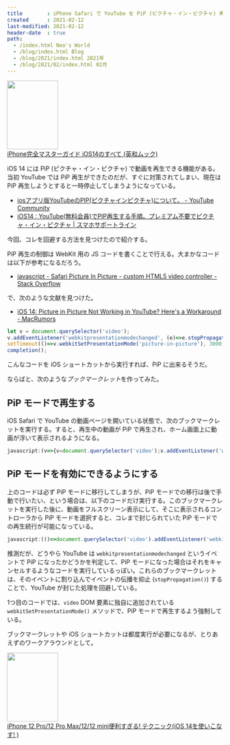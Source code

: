 ```yaml
---
title        : iPhone Safari で YouTube を PiP (ピクチャ・イン・ピクチャ) 再生する方法
created      : 2021-02-12
last-modified: 2021-02-12
header-date  : true
path:
  - /index.html Neo's World
  - /blog/index.html Blog
  - /blog/2021/index.html 2021年
  - /blog/2021/02/index.html 02月
---
```


<div class="ad-amazon">
  <div class="ad-amazon-image">
    <a href="https://www.amazon.co.jp/dp/4865458646?tag=neos21-22&amp;linkCode=osi&amp;th=1&amp;psc=1">
      <img src="https://m.media-amazon.com/images/I/51FpBQn+uwL._SL160_.jpg" width="119" height="160">
    </a>
  </div>
  <div class="ad-amazon-info">
    <div class="ad-amazon-title">
      <a href="https://www.amazon.co.jp/dp/4865458646?tag=neos21-22&amp;linkCode=osi&amp;th=1&amp;psc=1">iPhone完全マスターガイド iOS14のすべて (英和ムック)</a>
    </div>
  </div>
</div>

iOS 14 には PiP (ピクチャ・イン・ピクチャ) で動画を再生できる機能がある。当初 YouTube では PiP 再生ができたのだが、すぐに対策されてしまい、現在は PiP 再生しようとすると一時停止してしまうようになっている。

- [iosアプリ版YouTubeのPIP(ピクチャインピクチャ)について。 - YouTube Community](https://support.google.com/youtube/thread/80947213?hl=ja)
- [iOS14 : YouTube(無料会員)でPIP再生する手順。プレミアム不要でピクチャ・イン・ピクチャ | スマホサポートライン](https://sumahosupportline.com/ios14-youtube-pip/)

今回、コレを回避する方法を見つけたので紹介する。

PiP 再生の制御は WebKit 用の JS コードを書くことで行える。大まかなコードは以下が参考になるだろう。

- [javascript - Safari Picture In Picture - custom HTML5 video controller - Stack Overflow](https://stackoverflow.com/questions/39430331/safari-picture-in-picture-custom-html5-video-controller)

で、次のような文献を見つけた。

- [iOS 14: Picture in Picture Not Working in YouTube? Here's a Workaround - MacRumors](https://www.macrumors.com/how-to/picture-in-picture-fix-youtube/)

```javascript
let v = document.querySelector('video');
v.addEventListener('webkitpresentationmodechanged', (e)=>e.stopPropagation(), true);
setTimeout(()=>v.webkitSetPresentationMode('picture-in-picture'), 3000);
completion();
```

こんなコードを iOS ショートカットから実行すれば、PiP に出来るそうだ。

ならばと、次のような*ブックマークレット*を作ってみた。

## PiP モードで再生する

iOS Safari で YouTube の動画ページを開いている状態で、次のブックマークレットを実行する。すると、再生中の動画が PiP で再生され、ホーム画面上に動画が浮いて表示されるようになる。

```javascript
javascript:(v=>{v=document.querySelector('video');v.addEventListener('webkitpresentationmodechanged',e=>e.stopPropagation(),true);setTimeout(()=>v.webkitSetPresentationMode('picture-in-picture'),1000);})();
```

## PiP モードを有効にできるようにする

上のコードは必ず PiP モードに移行してしまうが、PiP モードでの移行は後で手動で行いたい、という場合は、以下のコードだけ実行する。このブックマークレットを実行した後に、動画をフルスクリーン表示にして、そこに表示されるコントローラから PiP モードを選択すると、コレまで封じられていた PiP モードでの再生続行が可能になっている。

```javascript
javascript:(()=>document.querySelector('video').addEventListener('webkitpresentationmodechanged',e=>e.stopPropagation(),true))();
```

推測だが、どうやら YouTube は `webkitpresentationmodechanged` というイベントで PiP になったかどうかを判定して、PiP モードになった場合はそれをキャンセルするようなコードを実行しているっぽい。これらのブックマークレットは、そのイベントに割り込んでイベントの伝播を抑止 (`stopPropagation()`) することで、YouTube が封じた処理を回避している。

1つ目のコードでは、`video` DOM 要素に独自に追加されている `webkitSetPresentationMode()` メソッドで、PiP モードで再生するよう強制している。

ブックマークレットや iOS ショートカットは都度実行が必要になるが、とりあえずのワークアラウンドとして。

<div class="ad-amazon">
  <div class="ad-amazon-image">
    <a href="https://www.amazon.co.jp/dp/4866364610?tag=neos21-22&amp;linkCode=osi&amp;th=1&amp;psc=1">
      <img src="https://m.media-amazon.com/images/I/51ehfO6+MeL._SL160_.jpg" width="119" height="160">
    </a>
  </div>
  <div class="ad-amazon-info">
    <div class="ad-amazon-title">
      <a href="https://www.amazon.co.jp/dp/4866364610?tag=neos21-22&amp;linkCode=osi&amp;th=1&amp;psc=1">iPhone 12 Pro/12 Pro Max/12/12 mini便利すぎる! テクニック(iOS 14を使いこなす! )</a>
    </div>
  </div>
</div>
